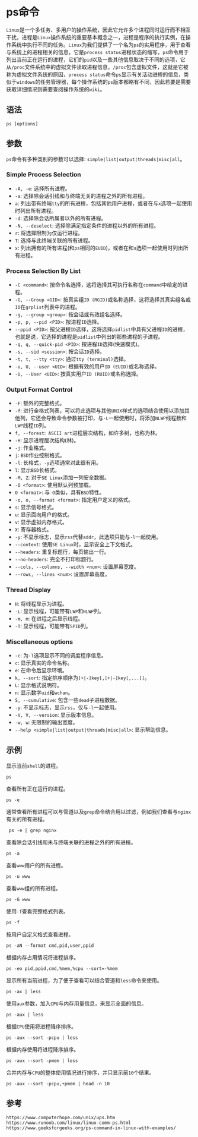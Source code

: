# ps命令
`Linux`是一个多任务、多用户的操作系统，因此它允许多个进程同时运行而不相互干扰，进程是`Linux`操作系统的重要基本概念之一，进程是程序的执行实例，在操作系统中执行不同的任务。`Linux`为我们提供了一个名为`ps`的实用程序，用于查看与系统上的进程相关的信息，它是`process status`进程状态的缩写，`ps`命令用于列出当前正在运行的进程，它们的`pid`以及一些其他信息取决于不同的选项，它从`/proc`文件系统中的虚拟文件读取进程信息，`/proc`包含虚拟文件，这就是它被称为虚拟文件系统的原因，`process status`命令`ps`显示有关活动进程的信息，类似于`windows`的任务管理器，每个操作系统的`ps`版本都略有不同，因此若要是需要获取详细情况则需要查阅操作系统的`wiki`。

## 语法

```shell
ps [options]
```

## 参数
`ps`命令有多种类别的参数可以选择: `simple|list|output|threads|misc|all`。

### Simple Process Selection
* `-A, -e`: 选择所有进程。
* `-a`: 选择除会话引线和与终端无关的进程之外的所有进程。
* `a`: 列出带有终端`tty`的所有进程，包括其他用户进程，或者在与`x`选项一起使用时列出所有进程。
* `-d`: 选择除会话所属者以外的所有进程。
* `-N, --deselect`: 选择除满足指定条件的进程以外的所有进程。
* `r`: 将选择限制为仅运行进程。
* `T`: 选择与此终端关联的所有进程。
* `x`: 列出拥有的所有进程(和`ps`相同的`EUID`)，或者在和`a`选项一起使用时列出所有进程。

### Process Selection By List
* `-C <command>`: 按命令名选择，这将选择其可执行名称在`command`中给定的进程。
* `-G, --Group <GID>`: 按真实组`ID (RGID)`或名称选择，这将选择其真实组名或`ID`在`grplist`列表中的进程。
* `-g, --group <group>`: 按会话或有效组名选择。
* `-p, p, --pid <PID>`: 按进程`ID`选择。
* `--ppid <PID>`: 按父进程`ID`选择，这将选择`pidlist`中具有父进程`ID`的进程，也就是说，它选择的进程是`pidlist`中列出的那些进程的子进程。
* `-q, q, --quick-pid <PID>`: 按进程`ID`选择(快速模式)。
* `-s, --sid <session>`: 按会话`ID`选择。
* `-t, t, --tty <tty>`: 通过`tty (terminal)`选择。
* `-u, U, --user <UID>`: 根据有效的用户`ID (EUID)`或名称选择。
* `-U, --User <UID>`: 按真实用户`ID (RUID)`或名称选择。

### Output Format Control
* `-F`: 额外的完整格式。
* `-f`: 进行全格式列表，可以将此选项与其他`UNIX`样式的选项结合使用以添加其他列，它还会导致命令参数被打印，与`-L`一起使用时，将添加`NLWP`线程数和`LWP`线程`ID`列。
* `f, --forest`:` ASCII art`进程层次结构，如许多树，也称为林。
* `-H`: 显示进程层次结构(林)。
* `-j`: 作业格式。
* `j`: `BSD`作业控制格式。
* `-l`: 长格式，`-y`选项通常对此很有用。
* `l`: 显示`BSD`长格式。
* `-M, Z`: 对于`SE Linux`添加一列安全数据。
* `-O <format>`: 使用默认列预加载。
* `O <format>`: 与`-O`类似，具有`BSD`特性。
* `-o, o, --format <format>`: 指定用户定义的格式。
* `s`: 显示信号格式。
* `u`: 显示面向用户的格式。
* `v`: 显示虚拟内存格式。
* `X`: 寄存器格式。
* `-y`: 不显示标志，显示`rss`代替`addr`，此选项只能与`-l`一起使用。
* `--context`: 使用`SE Linux`时，显示安全上下文格式。
* `--headers`: 重复标题行，每页输出一行。
* `--no-headers`: 完全不打印标题行。
* `--cols, --columns, --width <num>`: 设置屏幕宽度。
* `--rows, --lines <num>`: 设置屏幕高度。

### Thread Display
* `H`: 将线程显示为进程。
* `-L`: 显示线程，可能带有`LWP`和`NLWP`列。
* `-m, m`: 在进程之后显示线程。
* `-T`: 显示线程，可能带有`SPID`列。

### Miscellaneous options
* `-c`: 为`-l`选项显示不同的调度程序信息。
* `c`: 显示真实的命令名称。
* `e`: 在命令后显示环境。
* `k, --sort`: 指定排序顺序为`[+|-]key[,[+|-]key[,...]]`。
* `L`: 显示格式说明符。
* `n`: 显示数字`uid`和`wchan`。
* `S, --cumulative`: 包含一些`dead`子进程数据。
* `-y`: 不显示标志，显示`rss`，仅与`-l`一起使用。
* `-V, V, --version`: 显示版本信息。
* `-w, w`: 无限制的输出宽度。
* `--help <simple|list|output|threads|misc|all>`: 显示帮助信息。

## 示例
显示当前`shell`的进程。

```
ps
```

查看所有正在运行的进程。

```
ps -e
```

通常查看所有进程可以与管道以及`grep`命令结合用以过滤，例如我们查看与`nginx`有关的所有进程。

```
 ps -e | grep nginx
```


查看除会话引线和未与终端关联的进程之外的所有进程。

```
ps -a
```

查看`www`用户的所有进程。

```
ps -u www
```


查看`www`组的所有进程。

```
ps -G www
```

使用`-f`查看完整格式列表。

```
ps -f
```

按用户自定义格式查看进程。

```
ps -aN --format cmd,pid,user,ppid
```

根据内存占用情况将进程排序。

```
ps -eo pid,ppid,cmd,%mem,%cpu --sort=-%mem
```

显示所有当前进程，为了便于查看可以结合管道和`less`命令来使用。

```
ps -ax | less
```

使用`aux`参数，加入`CPU`与内存用量信息，来显示全面的信息。

```
ps -aux | less
```

根据`CPU`使用将进程降序排序。

```
ps -aux --sort -pcpu | less
```

根据内存使用将进程降序排序。

```
ps -aux --sort -pmem | less
```

合并内存与`CPU`的整体使用情况进行排序，并只显示前`10`个结果。

```
ps -aux --sort -pcpu,+pmem | head -n 10
```




## 参考

```
https://www.computerhope.com/unix/ups.htm
https://www.runoob.com/linux/linux-comm-ps.html
https://www.geeksforgeeks.org/ps-command-in-linux-with-examples/
```